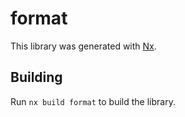 # format

This library was generated with [Nx](https://nx.dev).

## Building

Run `nx build format` to build the library.
